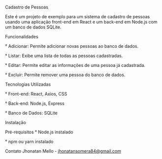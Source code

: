 Cadastro de Pessoas

Este é um projeto de exemplo para um sistema de cadastro de pessoas usando uma aplicação front-end em React e um back-end em Node.js com um banco de dados SQLite.


Funcionalidades

° Adicionar: Permite adicionar novas pessoas ao banco de dados.

° Listar: Exibe uma lista de todas as pessoas cadastradas.

° Editar: Permite editar as informações de uma pessoa já cadastrada.

° Excluir: Permite remover uma pessoa do banco de dados.


Tecnologias Utilizadas

° Front-end: React, Axios, CSS

° Back-end: Node.js, Express

° Banco de Dados: SQLite

Instalação

Pré-requisitos
° Node.js instalado

° npm ou yarn instalado


Contato
Jhonatan Mello - jhonatansomera84@gmail.com
